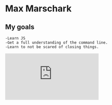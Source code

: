 # Max Marschark

## My goals
    -Learn JS
    -Get a full understanding of the command line.
    -Learn to not be scared of closing things.

![wolf](http://animalia-life.com/image.php?pic=/data_images/wolf/wolf2.jpg) 
